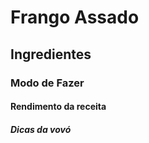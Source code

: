 # Frango Assado

## Ingredientes

### Modo de Fazer 

#### Rendimento da receita

##### Dicas da vovó









